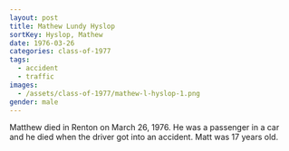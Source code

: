 ```yaml
---
layout: post
title: Mathew Lundy Hyslop
sortKey: Hyslop, Mathew
date: 1976-03-26
categories: class-of-1977
tags:
  - accident
  - traffic
images:
  - /assets/class-of-1977/mathew-l-hyslop-1.png
gender: male
---
```

Matthew died in Renton on March 26, 1976.  He was a passenger in a car and he died when the driver got into an accident. Matt was 17 years old.
